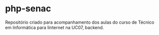 # php-senac
Repositório criado para acompanhamento dos aulas do curso de Técnico em Informática para Iinternet na UC07, backend.
